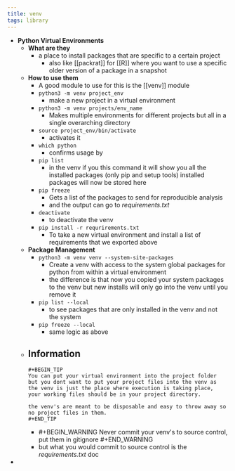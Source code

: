 ```yaml
---
title: venv
tags: library
---
```


- **Python Virtual Environments**
	- **What are they**
		- a place to install packages that are specific to a certain project
			- also like [[packrat]] for [[R]] where you want to use a specific older version of a package in a snapshot
	- **How to use them**
		- A good module to use for this is the [[venv]] module
		- `python3 -m venv project_env`
			- make a new project in a virtual environment
		- `python3 -m venv projects/env_name`
			- Makes multiple environments for different projects but all in a single overarching directory
		- `source project_env/bin/activate`
			- activates it
		- `which python`
			- confirms usage by
		- `pip list`
			- in the venv if you this command it will show you all the installed packages (only pip and setup tools) installed packages will now be stored here
		- `pip freeze`
			- Gets a list of the packages to send for reproducible analysis
			- and the output can go to _requirements.txt_
		- `deactivate`
			- to deactivate the venv
		- `pip install -r requrirements.txt`
			- To take a new virtual environment and install a list of requirements that we exported above
	- **Package Management**
		- `python3 -m venv venv --system-site-packages`
			- Create a venv with access to the system global packages for python from within a virtual environment
			- the difference is that now you copied your system packages to the venv but new installs will only go into the venv until you remove it
		- `pip list --local`
			- to see packages that are only installed in the venv and not the system
		- `pip freeze --local`
			- same logic as above
	- **Information**
		-
		  #+BEGIN_TIP
		  You can put your virtual environment into the project folder but you dont want to put your project files into the venv as the venv is just the place where execution is taking place, your working files should be in your project directory.
		  
		  the venv's are meant to be disposable and easy to throw away so no project files in them.
		  #+END_TIP
		-
		  #+BEGIN_WARNING
		  Never commit your venv's to source control, put them in gitignore
		  #+END_WARNING
		- but what you would commit to source control is the _requirements.txt_ doc
-